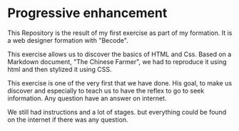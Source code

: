 # Progressive enhancement


This Repository is the result of my first exercise as part of my formation. It is a web designer formation with "Becode".

This exercise allows us to discover the basics of HTML and Css. Based on a Markdown document, "The Chinese Farmer", we had to reproduce it using html and then stylized it using CSS.

This exercise is one of the very first that we have done. His goal, to make us discover and especially to teach us to have the reflex to go to seek information. Any question have an answer on internet.

We still had instructions and a lot of stages. but everything could be found on the internet if there was any question.

